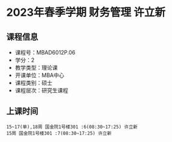 # 2023年春季学期 财务管理 许立新






## 课程信息

- 课程号：MBAD6012P.06
- 学分：2
- 教学类型：理论课
- 开课单位：MBA中心
- 课程类别：硕士
- 课程层次：研究生课程

## 上课时间

```
15~17(单),18周 国金院1号楼301 :6(08:30~17:25) 许立新
15周 国金院1号楼301 :7(08:30~17:25) 许立新
```

